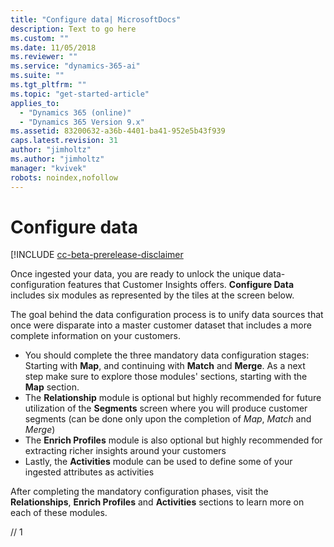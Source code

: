 ```yaml
---
title: "Configure data| MicrosoftDocs"
description: Text to go here
ms.custom: ""
ms.date: 11/05/2018
ms.reviewer: ""
ms.service: "dynamics-365-ai"
ms.suite: ""
ms.tgt_pltfrm: ""
ms.topic: "get-started-article"
applies_to: 
  - "Dynamics 365 (online)"
  - "Dynamics 365 Version 9.x"
ms.assetid: 83200632-a36b-4401-ba41-952e5b43f939
caps.latest.revision: 31
author: "jimholtz"
ms.author: "jimholtz"
manager: "kvivek"
robots: noindex,nofollow
---
```

# Configure data

[!INCLUDE [cc-beta-prerelease-disclaimer](../includes/cc-beta-prerelease-disclaimer.md)

Once ingested your data, you are ready to unlock the unique data-configuration features that Customer Insights offers. **Configure Data** includes six modules as represented by the tiles at the screen below.
 
The goal behind the data configuration process is to unify data sources that once were disparate into a master customer dataset that includes a more complete information on your customers.  

- You should complete the three mandatory data configuration stages: Starting with **Map**, and continuing with **Match** and **Merge**. As a next step make sure to explore those modules' sections, starting with the **Map** section.
- The **Relationship** module is optional but highly recommended for future utilization of the **Segments** screen where you will produce customer segments (can be done only upon the completion of *Map*, *Match* and *Merge*)
- The **Enrich Profiles** module is also optional but highly recommended for extracting richer insights around your customers 
- Lastly, the **Activities** module can be used to define some of your ingested attributes as activities

After completing the mandatory configuration phases, visit the **Relationships**, **Enrich Profiles** and **Activities** sections to learn more on each of these modules. 

// 1
